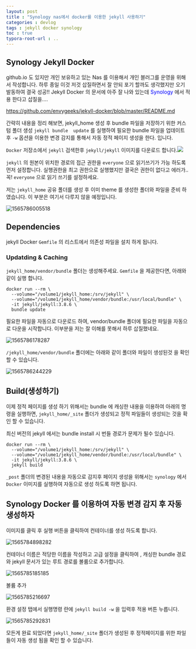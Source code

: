 ```yaml
---
layout: post
title : "Synology nas에서 docker를 이용한 jekyll 사용하기"
categories : devlog
tags : jekyll docker synology
toc : true
typora-root-url : ..
---
```




## Synology Jekyll Docker

github.io 도 있지만 개인 보유하고 있는 Nas 를 이용해서 개인 블러그를 운영을 위해서 작성합니다.
하루 종일 이것 저것 삽질하면서 잘 안되 포기 할까도 생각했지만 오기 발동하여 결국 성공!!
Jekyll Docker 의 문서에 아주 잘 나와 있는데 <span style="color:blue">Synology</span> 에서 적용 한다고 삽질을....

<https://github.com/envygeeks/jekyll-docker/blob/master/README.md>

간략히 내용을 정리 해보면, jekyll_home 생성 후  bundle 파일을 저장하기 위한 커스텀 폴더 생성  `jekyll bundle  update` 를 실행하여 필요한 bundle 파일을 업데이트 후 `-w` 옵션을 이용한 변경 감지를 통해서 자동 정적 페이지 생성을 한다.  입니다.

`Docker` 저장소에서 `jekyll` 검색한후 `jekyll/jekyll` 이미지를 다운로드 합니다.![](/assets/jekyll-1.png)



`jekyll`  의 원본이 위치한 경로의 접근 권한을 `everyone` 으로 읽기쓰기가 가능 하도록 먼저 설정합니다. 실행권한을 최고 권한으로 실행했지만 결국은 권한이 없다고 에러가.. 꼭! `everyone` 으로 읽기 쓰기를 설정하세요.

저는 `jekyll_home` 공유 폴더를 생성 후 이미 theme 를 생성한 폴더와 파일을 준비 하였습니다. 이 부분은 여기서 다루지 않을 예정입니다. 

![1565786005518](/assets/jekyll-6.png)





## Dependencies

jekyll Docker `Gemfile` 의 리스트에서 의존성 파일을 설치 하게 됩니다.

### Updatding & Caching

`jekyll_home/vendor/bundle` 폴더는 생성해주세요.  `Gemfile` 을 제공한다면, 아래와 같이 실행 합니다.



```
docker run --rm \
  --volume="/volume1/jekyll_home:/srv/jekyll" \
  --volume="/volume1/jekyll_home/vendor/bundle:/usr/local/bundle" \
  -it jekyll/jekyll:3.8.6 \
  bundle update
```

필요한 파일을 자동으로 다운로드 하여, vendor/bundle 폴더에 필요한 파일을 자동으로 다운을 시작합니다. 이부분을 저는 잘 이해를 못해서 하루 삽질했네요.

![1565786178287](/assets/jekyll-7.png)

`/jekyll_home/vendor/bundle` 폴더에는 아래와 같이 폴더와 파일이 생성된것 을 확인 할 수 있습니다.

![1565786244229](/assets/jekyll-8.png)

## Build(생성하기)

이제 정적 페이지를 생성 하기 위해서는 bundle 에 캐싱한 내용을 이용하여 아래의 명령을 실행하면,  `jekyll_home/_site` 폴더가 생성되고 정적 파일들이 생성되는 것을 확인 할 수 있습니다.

최신 버전의 jekyll 에서는 bundle install 시 번들 경로가 문제가 될수 있습니다.

```
docker run --rm \
  --volume="/volume1/jekyll_home:/srv/jekyll" \
  --volume="/volume1/jekyll_home/vendor/bundle:/usr/local/bundle" \
  -it jekyll/jekyll:3.8.6 \
  jekyll build
```

`_post` 폴더의 변경된 내용을 자동으로 감지후 페이지 생성을 위해서는 `synology` 에서 `Docker` 이미지를 실행하여 자동으로 생성 하도록 하면 됩니다. 



## Synology Docker 를 이용하여 자동 변경 감지 후 자동 생성하자

이미지를 클릭 후 실행 버튼을 클릭하여 컨테이너를 생성 하도록 합니다.

![1565784898282](/assets/jekyll-2.png)

컨테이너 이름은 적당한 이름을 작성하고 고급 설정을 클릭하여 , 캐싱한 bundle 경로와 jekyll 문서가 있는 루트 경로를 볼륨으로 추가합니다.

![1565785185185](/assets/jekyll-3.png)

볼륨 추가

![1565785216697](/assets/jekyll-4.png)

환경 설정 탭에서 실행명령 란에 `jekyll build -w`  을 입력후 적용 버튼 누릅니다.

![1565785292831](/assets/jekyll-5.png)

모든게 완료 되었다면  `jekyll_home/_site` 폴더가 생성된 후 정적페이지를 위한 파일들이 자동 생성 됨을 확인 할 수 있습니다.





